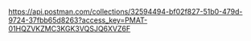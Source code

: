 https://api.postman.com/collections/32594494-bf02f827-51b0-479d-9724-37fbb65d8263?access_key=PMAT-01HQZVKZMC3KGK3VQSJQ6XVZ6F